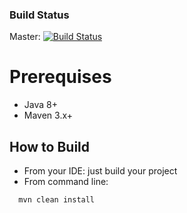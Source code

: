 ### Build Status
Master: [![Build Status](https://travis-ci.org/htchepannou/party-service.svg?branch=master)](https://travis-ci.org/htchepannou/party-service)

# Prerequises
- Java 8+
- Maven 3.x+

## How to Build
- From your IDE: just build your project
- From command line: 
```
  mvn clean install
```  
